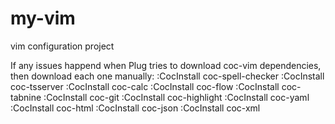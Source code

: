 # my-vim
vim configuration project

If any issues happend when Plug tries to download coc-vim dependencies, then download each one manually:
  :CocInstall coc-spell-checker
  :CocInstall coc-tsserver
  :CocInstall coc-calc
  :CocInstall coc-flow
  :CocInstall coc-tabnine
  :CocInstall coc-git
  :CocInstall coc-highlight
  :CocInstall coc-yaml
  :CocInstall coc-html
  :CocInstall coc-json
  :CocInstall coc-xml
